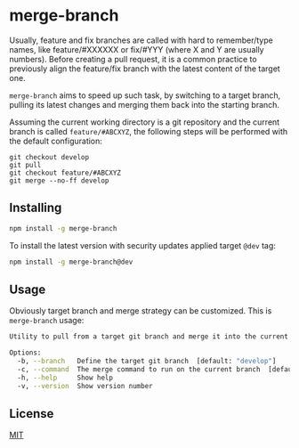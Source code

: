 # merge-branch

Usually, feature and fix branches are called with hard to remember/type names, like feature/#XXXXXX or fix/#YYY (where X and Y are usually numbers). Before creating a pull request, it is a common practice to previously align the feature/fix branch with the latest content of the target one.

`merge-branch` aims to speed up such task, by switching to a target branch, pulling its latest changes and merging them back into the starting branch.

Assuming the current working directory is a git repository and the current branch is called `feature/#ABCXYZ`, the following steps will be performed with the default configuration:

```
git checkout develop
git pull
git checkout feature/#ABCXYZ
git merge --no-ff develop
```

## Installing

```bash
npm install -g merge-branch
```

To install the latest version with security updates applied target `@dev` tag:

```bash
npm install -g merge-branch@dev
```

## Usage

Obviously target branch and merge strategy can be customized. This is `merge-branch` usage:

```bash
Utility to pull from a target git branch and merge it into the current one.

Options:
  -b, --branch   Define the target git branch  [default: "develop"]
  -c, --command  The merge command to run on the current branch  [default: "merge --no-ff"]
  -h, --help     Show help
  -v, --version  Show version number
```

## License

[MIT](LICENSE)
